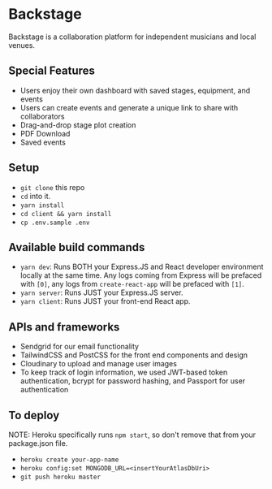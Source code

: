 # Backstage

Backstage is a collaboration platform for independent musicians and local venues.  


## Special Features

 - Users enjoy their own dashboard with saved stages, equipment, and events
 - Users can create events and generate a unique link to share with collaborators
 - Drag-and-drop stage plot creation
 - PDF Download
  - Saved events
 

## Setup

- `git clone` this repo
- `cd` into it.
- `yarn install`
- `cd client && yarn install`
- `cp .env.sample .env`



## Available build commands

- `yarn dev`: Runs BOTH your Express.JS and React developer environment locally at the same time. Any logs coming from Express will be prefaced with `[0]`, any logs from `create-react-app` will be prefaced with `[1]`.
- `yarn server`: Runs JUST your Express.JS server.
- `yarn client`: Runs JUST your front-end React app.


## APIs and frameworks
- Sendgrid for our email functionality
- TailwindCSS and PostCSS for the front end components and design
- Cloudinary to upload and manage user images
- To keep track of login information, we used JWT-based token authentication, bcrypt for password hashing, and Passport for user authentication



## To deploy

NOTE: Heroku specifically runs `npm start`, so don't remove that from your package.json file.

- `heroku create your-app-name`
- `heroku config:set MONGODB_URL=<insertYourAtlasDbUri>`
- `git push heroku master`
